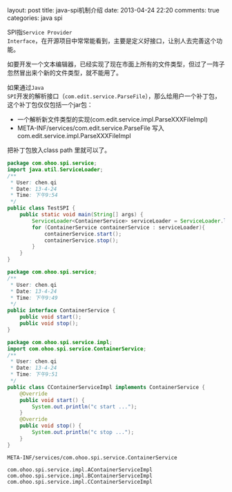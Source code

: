 layout: post
title: java-spi机制介绍
date: 2013-04-24 22:20
comments: true
categories: java spi

SPI指<code>Service Provider Interface</code>，在开源项目中常常能看到，主要是定义好接口，让别人去完善这个功能。

如要开发一个文本编辑器，已经实现了现在市面上所有的文件类型，但过了一阵子忽然冒出来个新的文件类型，就不能用了。

如果通过<code>Java SPI</code>开发的解析接口（<code>com.edit.service.ParseFile</code>），那么给用户一个补丁包，这个补丁包仅仅包括一个jar包：

* 一个解析新文件类型的实现(com.edit.service.impl.ParseXXXFileImpl)
* META-INF/services/com.edit.service.ParseFile 写入 com.edit.service.impl.ParseXXXFileImpl

把补丁包放入class path 里就可以了。

```java
package com.ohoo.spi.service;
import java.util.ServiceLoader;
/**
 * User: chen.qi
 * Date: 13-4-24
 * Time: 下午9:54
 */
public class TestSPI {
    public static void main(String[] args) {
        ServiceLoader<ContainerService> serviceLoader = ServiceLoader.load(ContainerService.class);
        for (ContainerService containerService : serviceLoader){
            containerService.start();
            containerService.stop();
        }
    }
}
```

```java
package com.ohoo.spi.service;
/**
 * User: chen.qi
 * Date: 13-4-24
 * Time: 下午9:49
 */
public interface ContainerService {
    public void start();
    public void stop();
}
```

```java
package com.ohoo.spi.service.impl;
import com.ohoo.spi.service.ContainerService;
/**
 * User: chen.qi
 * Date: 13-4-24
 * Time: 下午9:51
 */
public class CContainerServiceImpl implements ContainerService {
    @Override
    public void start() {
        System.out.println("c start ...");
    }
    @Override
    public void stop() {
        System.out.println("c stop ...");
    }
}
```

<code>META-INF/services/com.ohoo.spi.service.ContainerService</code>

```
com.ohoo.spi.service.impl.AContainerServiceImpl
com.ohoo.spi.service.impl.BContainerServiceImpl
com.ohoo.spi.service.impl.CContainerServiceImpl
```
